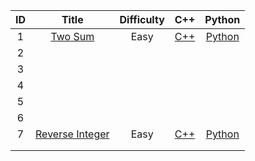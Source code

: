|  ID  |                            Title                             | Difficulty |                             C++                              |                            Python                            |
| :--: | :----------------------------------------------------------: | :--------: | :----------------------------------------------------------: | :----------------------------------------------------------: |
|  1   |      [Two Sum](https://leetcode.com/problems/two-sum/)       |    Easy    | [C++](https://github.com/Tencen-hong/LeetCode/blob/master/C%2B%2B/1.%20Two%20Sum.cpp) | [Python](https://github.com/Tencen-hong/LeetCode/blob/master/Python/1.%20Two%20Sum.py) |
|  2   |                                                              |            |                                                              |                                                              |
|  3   |                                                              |            |                                                              |                                                              |
|  4   |                                                              |            |                                                              |                                                              |
|  5   |                                                              |            |                                                              |                                                              |
|  6   |                                                              |            |                                                              |                                                              |
|  7   | [Reverse Integer](https://leetcode.com/problems/reverse-integer/) |    Easy    | [C++](https://github.com/Tencen-hong/LeetCode/blob/master/C%2B%2B/7.%20Reverse%20Integer.cpp) | [Python](https://github.com/Tencen-hong/LeetCode/blob/master/Python/7.%20Reverse%20Integer.py) |
|      |                                                              |            |                                                              |                                                              |
|      |                                                              |            |                                                              |                                                              |

